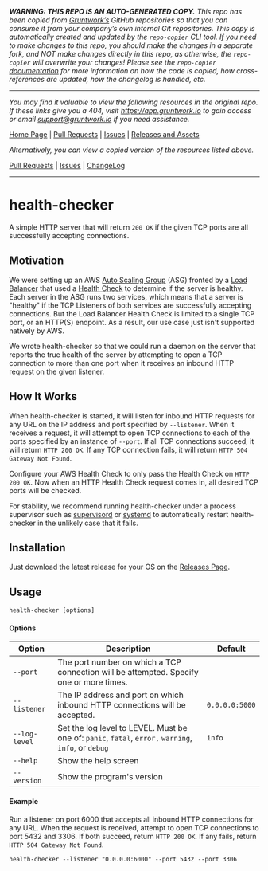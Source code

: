 ***WARNING: THIS REPO IS AN AUTO-GENERATED COPY.*** *This repo has been copied from [Gruntwork’s](https://gruntwork.io/) GitHub repositories so that you can consume it from your company’s own internal Git repositories. This copy is automatically created and updated by the `repo-copier` CLI tool. If you need to make changes to this repo, you should make the changes in a separate fork, and NOT make changes directly in this repo, as otherwise, the `repo-copier` will overwrite your changes! Please see the `repo-copier` [documentation](https://github.com/terraform-modules-krish/repo-copier) for more information on how the code is copied, how cross-references are updated, how the changelog is handled, etc.*

***

_You may find it valuable to view the following resources in the original repo. If these links give you a 404, visit https://app.gruntwork.io to gain access or email support@gruntwork.io if you need assistance._

[Home Page](https://github.com/gruntwork-io/health-checker/) |
[Pull Requests](https://github.com/gruntwork-io/health-checker/pulls) |
[Issues](https://github.com/gruntwork-io/health-checker/issues) |
[Releases and Assets](https://github.com/gruntwork-io/health-checker/releases)

_Alternatively, you can view a copied version of the resources listed above._

[Pull Requests](https://github.com/terraform-modules-krish/health-checker/blob/master/.github/PULL_REQUESTS.md) |
[Issues](https://github.com/terraform-modules-krish/health-checker/blob/master/.github/ISSUES.md) |
[ChangeLog](https://github.com/terraform-modules-krish/health-checker/blob/master/.github/CHANGELOG.md)

***

# health-checker

A simple HTTP server that will return `200 OK` if the given TCP ports are all successfully accepting connections.

## Motivation

We were setting up an AWS [Auto Scaling Group](http://docs.aws.amazon.com/autoscaling/latest/userguide/AutoScalingGroup.html)
(ASG) fronted by a [Load Balancer](https://aws.amazon.com/documentation/elastic-load-balancing/) that used a 
[Health Check](http://docs.aws.amazon.com/elasticloadbalancing/latest/network/target-group-health-checks.html#) to
determine if the server is healthy. Each server in the ASG runs two services, which means that a server is "healthy" if
the TCP Listeners of both services are successfully accepting connections. But the Load Balancer Health Check is limited to 
a single TCP port, or an HTTP(S) endpoint. As a result, our use case just isn't supported natively by AWS.

We wrote health-checker so that we could run a daemon on the server that reports the true health of the server by
attempting to open a TCP connection to more than one port when it receives an inbound HTTP request on the given listener.

## How It Works

When health-checker is started, it will listen for inbound HTTP requests for any URL on the IP address and port specified
by `--listener`. When it receives a request, it will attempt to open TCP connections to each of the ports specified by
an instance of `--port`. If all TCP connections succeed, it will return `HTTP 200 OK`. If any TCP connection fails, it
will return `HTTP 504 Gateway Not Found`. 

Configure your AWS Health Check to only pass the Health Check on `HTTP 200 OK`. Now when an HTTP Health Check request
comes in, all desired TCP ports will be checked.

For stability, we recommend running health-checker under a process supervisor such as [supervisord](http://supervisord.org/)
or [systemd](https://www.freedesktop.org/wiki/Software/systemd/) to automatically restart health-checker in the unlikely
case that it fails.

## Installation

Just download the latest release for your OS on the [Releases Page](https://github.com/gruntwork-io/health-checker/releases).

## Usage

```
health-checker [options]
```

#### Options

| Option | Description | Default 
| ------ | ----------- | -------
| `--port` | The port number on which a TCP connection will be attempted. Specify one or more times. | | 
| `--listener` |  The IP address and port on which inbound HTTP connections will be accepted. | `0.0.0.0:5000`
| `--log-level` | Set the log level to LEVEL. Must be one of: `panic`, `fatal`, `error,` `warning`, `info`, or `debug` | `info` 
| `--help` | Show the help screen | | 
| `--version` | Show the program's version | | 

#### Example

Run a listener on port 6000 that accepts all inbound HTTP connections for any URL. When the request is received,
attempt to open TCP connections to port 5432 and 3306. If both succeed, return `HTTP 200 OK`. If any fails, return `HTTP
504 Gateway Not Found`.

```
health-checker --listener "0.0.0.0:6000" --port 5432 --port 3306
```
